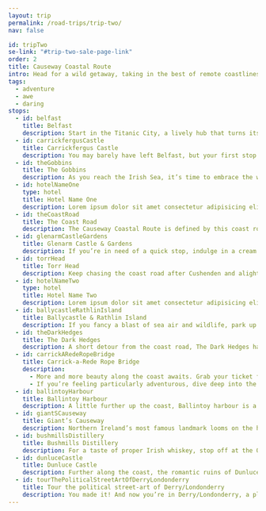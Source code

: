 ```yaml
---
layout: trip
permalink: /road-trips/trip-two/
nav: false

id: tripTwo
se-link: "#trip-two-sale-page-link"
order: 2
title: Causeway Coastal Route
intro: Head for a wild getaway, taking in the best of remote coastlines and buzzing cities. This Northern Ireland road trip is filled with remote, weather-beaten destinations, invigorating experiences, gorgeous roads and famous stop-offs. The excitement continues in two buzzing cities, the perfect start and finish to this inspired trip.
tags:
  - adventure
  - awe
  - daring
stops:
  - id: belfast
    title: Belfast
    description: Start in the Titanic City, a lively hub that turns its industrial heritage into a cool cultural playground. A city of characters, its quarters each show a different side to the city; the red-brick and cobbles of the Cathedral Quarter, the industrial revival of the Titanic Quarter, and the buzzing drinks and dining scene of the trendy Linen Quarter – to name a few. Each shows a side to the city that is set to enchant visitors, making a Belfast stop-off good craic.
  - id: carrickfergusCastle
    title: Carrickfergus Castle
    description: You may barely have left Belfast, but your first stop offers a glimpse at Northern Ireland’s ancient history. Carrickfergus Castle is one of the best preserved medieval castles in Ireland, a Norman fortress with a turbulent 800-year history. It’s also wonderfully picturesque, guarding the Belfast lough and pretty harbour that lies next to its imposing walls.
  - id: theGobbins
    title: The Gobbins
    description: As you reach the Irish Sea, it’s time to embrace the wilds of the coastline. The Gobbins Cliff Path is a quite remarkable set of suspended walkways and bridges, hugging the weathered cliffs battered by the turbulent sea. Follow the trails as they wind down the cliff edge, putting you dramatically close to the crashing waves. Catch glimpses of smugglers’ caves and isolated coves, before hitting the road and chasing the coastline.
  - id: hotelNameOne
    type: hotel
    title: Hotel Name One
    description: Lorem ipsum dolor sit amet consectetur adipisicing elit. Quia et neque porro a, labore repellendus iusto soluta, repudiandae deserunt iure animi optio, debitis explicabo quo. Nobis magnam quae neque voluptas enim, temporibus perspiciatis iusto nostrum veritatis nesciunt, sit cupiditate distinctio.
  - id: theCoastRoad
    title: The Coast Road
    description: The Causeway Coastal Route is defined by this coast road. The stretch from Larne to Ballycastle particularly, is some of the most breathtaking driving in the UK. So, soak up the twists and turns, the stupendous sea views, and hit the road.
  - id: glenarmCastleGardens
    title: Glenarm Castle & Gardens
    description: If you’re in need of a quick stop, indulge in a cream tea at Glenarm Castle. This idyllic estate has some beautiful walled gardens to wander, before a trip to the tea rooms. The estate also has an organic farm which sells its wares in the shop - perfect for some on-the-road snacking.
  - id: torrHead
    title: Torr Head
    description: Keep chasing the coast road after Cushenden and alight at Torr Head. The road continues to prove itself a breathtaking drive, with a stop at the headland allowing for a quick leg-stretch complemented by ravishing views.
  - id: hotelNameTwo
    type: hotel
    title: Hotel Name Two
    description: Lorem ipsum dolor sit amet consectetur adipisicing elit. Quia et neque porro a, labore repellendus iusto soluta, repudiandae deserunt iure animi optio, debitis explicabo quo. Nobis magnam quae neque voluptas enim, temporibus perspiciatis iusto nostrum veritatis nesciunt, sit cupiditate distinctio.
  - id: ballycastleRathlinIsland
    title: Ballycastle & Rathlin Island
    description: If you fancy a blast of sea air and wildlife, park up in Ballycastle and take the ferry across to Rathlin Island. This tiny outcrop is home to just 140 people, where legends of Robert the Bruce vie for attention alongside the puffins and seals that inhabit the island’s cliffs. Back on the mainland, grab yourself a chipper from Morton’s, frying fish that comes in fresh from the harbour.
  - id: theDarkHedges
    title: The Dark Hedges
    description: A short detour from the coast road, The Dark Hedges have become somewhat of a Northern Irish icon. Famous for appearing in Game of Thrones, this unique tunnel of twisting beech trees is a moody and evocative scene.
  - id: carrickARedeRopeBridge
    title: Carrick-a-Rede Rope Bridge
    description:
      - More and more beauty along the coast awaits. Grab your ticket for your chance to cross the famous rope bridge which connects the small island to the mainland. Following in the footsteps of the salmon fisherman, the rickety bridge takes a bit of stomach to cross, but the views are a just reward for your daring.
      - If you’re feeling particularly adventurous, dive deep into the bracing waters of Larrybane Bay and swim across to the island. Passing under the rope-bridge, this 1km swim is as visually compelling as it is challenging, with grass-topped cliffs, coastal caves and rocky outcrops to see on your crawl to the other side. For experienced swimmers only!
  - id: ballintoyHarbour
    title: Ballintoy Harbour
    description: A little further up the coast, Ballintoy harbour is a rather dreamy throwback to a bygone age. Which is why, of course, it’s been used as a filming location for Game of Thrones. There’s an idyllic, even nostalgic quality to it; as if it has been forgotten for centuries. It may sound a little hyperbolic, but it really is one of the joys of this stretch of coastline, that everything is a little untamed and untouched.
  - id: giantSCauseway
    title: Giant’s Causeway
    description: Northern Ireland’s most famous landmark looms on the horizon. The Giant’s Causeway is an icon of this coastline, a peculiar scene packed with all the drama of crashing waves and hexagonal perplexity. It is rather mad to think nature formed such mesmerizingly uniform structures, and in this lies the cause of the myths and legends that abound here. Caught at sunset, the Causeway makes for a truly spectacular experience.
  - id: bushmillsDistillery
    title: Bushmills Distillery
    description: For a taste of proper Irish whiskey, stop off at the Old Bushmills Distillery, the island’s oldest working distillery and the oldest licensed distillery in the world. Originally licensed in 1608, there’s over 400 years of heritage in each dram, so hop on a tour and savour one of Northern Ireland’s most coveted exports.
  - id: dunluceCastle
    title: Dunluce Castle
    description: Further along the coast, the romantic ruins of Dunluce Castle perch precariously on a headland; so precarious in fact, part of the kitchen fell into the sea in 1639. It's one of those sights that stops you in your tracks a little. Evocative, beautiful even, and for keen history buffs packed with centuries of conflict, a microcosmic history of the wider politics of Northern Ireland. A worthy diversion from the thrill of the coast road.
  - id: tourThePoliticalStreetArtOfDerryLondonderry
    title: Tour the political street-art of Derry/Londonderry
    description: You made it! And now you’re in Derry/Londonderry, a place brimming with quite unique adventures. For a The series of murals decorating the buildings in the Bogside area of Derry shine a reflective light on the events of the Troubles; a moving testament to the sombre history of Ireland’s past. Appropriating the stark, journalistic imagery of the times, the murals depict the Battle of Bogside, Bloody Sunday, the 1981 hunger strike, and many others.
---
```

